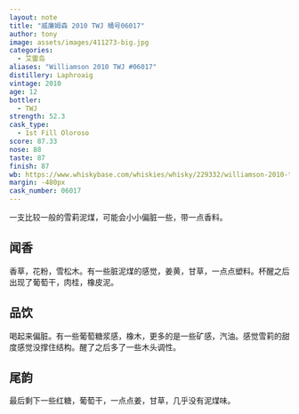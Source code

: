 ```yaml
---
layout: note
title: "威廉姆森 2010 TWJ 桶号06017"
author: tony
image: assets/images/411273-big.jpg
categories:
  - 艾雷岛
aliases: "Williamson 2010 TWJ #06017"
distillery: Laphroaig
vintage: 2010
age: 12
bottler:
  - TWJ
strength: 52.3
cask_type:
  - 1st Fill Oloroso
score: 87.33
nose: 88
taste: 87
finish: 87
wb: https://www.whiskybase.com/whiskies/whisky/229332/williamson-2010-twj
margin: -480px
cask_number: 06017
---
```

一支比较一般的雪莉泥煤，可能会小小偏脏一些，带一点香料。
## 闻香
香草，花粉，雪松木。有一些脏泥煤的感觉，姜黄，甘草，一点点塑料。杯醒之后出现了葡萄干，肉桂，橡皮泥。

## 品饮
喝起来偏脏。有一些葡萄糖浆感，橡木，更多的是一些矿感，汽油。感觉雪莉的甜度感觉没撑住结构。醒了之后多了一些木头调性。

## 尾韵
最后剩下一些红糖，葡萄干，一点点姜，甘草，几乎没有泥煤味。
